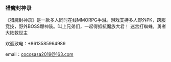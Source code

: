 ### 猎魔封神录

《猎魔封神录》是一款多人同时在线MMORPG手游。游戏支持多人野外PK，跨服竞技，野外BOSS爆神装。叫上兄弟们，一起得抵抗魔族大君！
迷宫打蜘蛛，勇者大陆救世主

欢迎致电：+8613585964989

email：cocosasa2019@163.com
